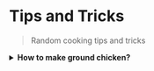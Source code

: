 
# Tips and Tricks

> Random cooking tips and tricks

<details><summary><b>How to make ground chicken?</b></summary>
Blend chicken in a chopper, and only use about 3-5 bursts. If you blend it too much it will turn mushy.
</details>

